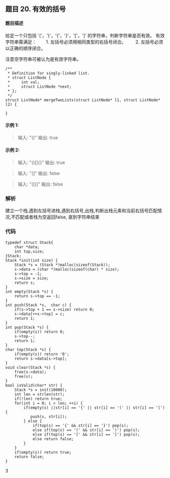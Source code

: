 ## **题目      20. 有效的括号**

#### 题目描述
给定一个只包括 '('，')'，'{'，'}'，'['，']' 的字符串，判断字符串是否有效。
有效字符串需满足：
    &nbsp;&nbsp;&nbsp;&emsp;1. 左括号必须用相同类型的右括号闭合。
    &nbsp;&nbsp;&nbsp;&emsp;2. 左括号必须以正确的顺序闭合。

注意空字符串可被认为是有效字符串。


```
/**
 * Definition for singly-linked list.
 * struct ListNode {
 *     int val;
 *     struct ListNode *next;
 * };
 */
struct ListNode* mergeTwoLists(struct ListNode* l1, struct ListNode* l2) {
    
}
```

#### 示例 1:

>输入: "()"
>输出: true

#### 示例 2:

>输入: "()[]{}"
>输出: true

>输入: "(]"
>输出: false

>输入: "([)]"
>输出: false

### 解析
建立一个栈,遇到左括号进栈,遇到右括号,出栈,判断出栈元素和当前右括号匹配情况,不匹配或者栈为空返回false,
直到字符串结束


### 代码 
```
typedef struct Stack{
    char *data;
    int top,size;
}Stack;
Stack *init(int size) {
    Stack *s = (Stack *)malloc(sizeof(Stack));
    s->data = (char *)malloc(sizeof(char) * size);
    s->top = -1;
    s->size = size;
    return s;
}
int empty(Stack *s) {
    return s->top == -1;
}
int push(Stack *s,  char c) {
    if(s->top + 1 == s->size) return 0;
    s->data[++s->top] = c;
    return 1;
}
int pop(Stack *s) {
    if(empty(s)) return 0;
    s->top--;
    return 1;
}
char top(Stack *s) {
    if(empty(s)) return '0';
    return s->data[s->top];
}
void clear(Stack *s) {
    free(s->data);
    free(s);
}
bool isValid(char* str) {
    Stack *s = init(10000);
    int len = strlen(str);
    if(!len) return true;
    for(int i = 0; i < len; ++i) {
        if(empty(s) ||str[i] == '{' || str[i] == '(' || str[i] == '['){
           push(s, str[i]);
        } else {
            if(top(s) == '{' && str[i] == '}') pop(s);
            else if(top(s) == '(' && str[i] == ')') pop(s);
            else if(top(s) == '[' && str[i] == ']') pop(s);
            else return false;
        }
    }
    if(empty(s)) return true;
    return false;
}
```



3

